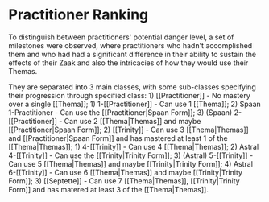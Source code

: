 # Practitioner Ranking
To distinguish between practitioners' potential danger level, a set of milestones were observed, where practitioners who hadn't accomplished them and who had had a significant difference in their ability to sustain the effects of their Zaak and also the intricacies of how they would use their Themas.

They are separated into 3 main classes, with some sub-classes specifying their progression through specified class:
	1) [[Practitioner]] - No mastery over a single [[Thema]];
		1) 1-[[Practitioner]] - Can use 1 [[Thema]];
		2) Spaan 1-Practitioner - Can use the [[Practitioner|Spaan Form]];
		3) (Spaan) 2-[[Practitioner]] - Can use 2 [[Thema|Themas]] and maybe [[Practitioner|Spaan Form]];
	2) [[Trinity]] - Can use 3 [[Thema|Themas]] and [[Practitioner|Spaan Form]] and has mastered at least 1 of the [[Thema|Themas]];
		1) 4-[[Trinity]] - Can use 4 [[Thema|Themas]];
		2) Astral 4-[[Trinity]] - Can use the [[Trinity|Trinity Form]];
		3) (Astral) 5-[[Trinity]] - Can use 5 [[Thema|Themas]] and maybe [[Trinity|Trinity Form]];
		4) Astral 6-[[Trinity]] - Can use 6 [[Thema|Themas]] and maybe [[Trinity|Trinity Form]];
	3) [[Septette]] - Can use 7 [[Thema|Themas]], [[Trinity|Trinity Form]] and has matered at least 3 of the [[Thema|Themas]].
